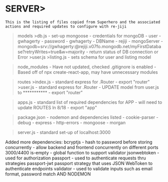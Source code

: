 # SERVER>
    This is the listing of files copied from Superhero and the associated actions and required updates to configure with re-jiji

>models
	>db.js
		- set-up mongoose 
		- credentials for mongoDB 
			- user - gwhagerty
			- password - gwhagerty
			- DBName - rejiji
			- mongoServer - mongodb+srv://gwhagerty:<password>@rejiji.v07fo.mongodb.net/myFirstDatabase?retryWrites=true&w=majority
		- return status of DB connection or Error
	>user.js 
	>listing.js
        - sets schema for user and listing model

>node_modules
	- Have not updated, checked .gitignore is enabled
	- Based off of npx create-react-app, may have unnecessary modules

>routes
	>index.js 
		- standard express for .Router
		- export "router"
	>user.js 
		- standard express for .Router
		- UPDATE model from user.js to ***********
		- export "router"

>apps.js 
	- standard list of required dependencies for APP
	- will need to update ROUTES ln 8/18
	- export "app"

>package.json 
	- nodemon and dependencies listed
		- cookie-parser
		- debug
		- express
		- http-errors
		- mongoose
		- morgan

>server.js - standard set-up of localhost:3000

Added more dependencies:
bcryptjs - hash to password before storing
concurrently - allow backend and frontend concurrently on different ports 3000/4400
is-empty - global function to support validator
jsonwebtoken - used for authorization
passport - used to authenticate requests thru strategies
passport-jwt passport strategy that uses JSON WebToken to authenticate endpoints
validator - used to validate inputs such as email format, password match
AND NODEMON 